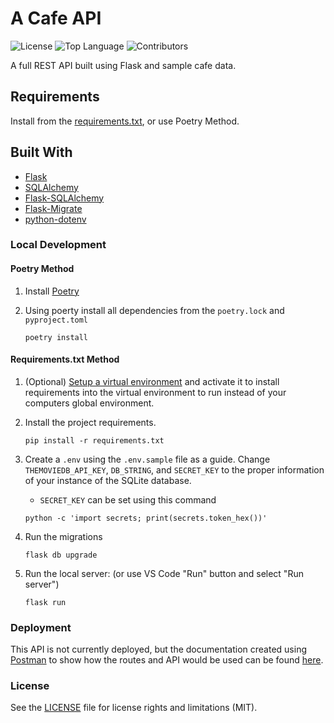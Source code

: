 # A Cafe API

![License](https://img.shields.io/github/license/bbland1/sample-cafe-api?style=plastic)
![Top Language](https://img.shields.io/github/languages/top/bbland1/sample-cafe-api?style=plastic)
![Contributors](https://img.shields.io/github/contributors-anon/bbland1/sample-cafe-api?style=plastic)

A full REST API built using Flask and sample cafe data.

## Requirements

Install from the [requirements.txt](./requirements.txt), or use Poetry Method.

## Built With

* [Flask](https://flask.palletsprojects.com/en/2.2.x/)
* [SQLAlchemy](https://www.sqlalchemy.org)
* [Flask-SQLAlchemy](https://flask-sqlalchemy.palletsprojects.com/en/3.0.x/)
* [Flask-Migrate](https://flask-migrate.readthedocs.io/en/latest/)
* [python-dotenv](https://pypi.org/project/python-dotenv/)
<!-- * [Flask-Bootstrap](https://pythonhosted.org/Flask-Bootstrap/) -->
<!-- 
* [flask-wtf](https://flask-wtf.readthedocs.io/en/1.0.x/) -->

### Local Development

#### Poetry Method
1. Install [Poetry](https://python-poetry.org/docs/)
2. Using poerty install all dependencies from the `poetry.lock` and `pyproject.toml`

    ```shell
    poetry install
    ```

#### Requirements.txt Method
1. (Optional) [Setup a virtual environment](https://docs.python.org/3/tutorial/venv.html#creating-virtual-environments) and activate it to install requirements into the virtual environment to run instead of your computers global environment.

2. Install the project requirements.

    ```shell
    pip install -r requirements.txt
    ```

3. Create a `.env` using the `.env.sample` file as a guide. Change `THEMOVIEDB_API_KEY`, `DB_STRING`, and `SECRET_KEY` to the proper information of your instance of the SQLite database.

    * `SECRET_KEY` can be set using this command

    ```shell  
    python -c 'import secrets; print(secrets.token_hex())'
    ```

4. Run the migrations

    ```shell
    flask db upgrade
    ```

5. Run the local server: (or use VS Code "Run" button and select "Run server")

    ```shell
    flask run
    ```
    
### Deployment
This API is not currently deployed, but the documentation created using [Postman](https://www.google.com/url?sa=t&rct=j&q=&esrc=s&source=web&cd=&cad=rja&uact=8&ved=2ahUKEwiX3oPTr__-AhV1TTABHfCTCkEQFnoECCIQAQ&url=https%3A%2F%2Fwww.postman.com%2F&usg=AOvVaw05sjAjE_hbftSn2Ii8YG6N) to show how the routes and API would be used can be found [here](https://documenter.getpostman.com/view/21696355/2s93kz768G).

### License

See the [LICENSE](./LICENSE) file for license rights and limitations (MIT).
